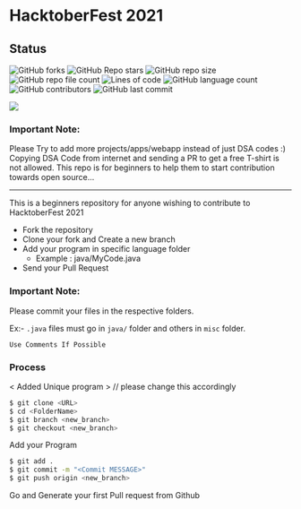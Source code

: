 # HacktoberFest 2021

## Status
![GitHub forks](https://img.shields.io/github/forks/ritmojs/Algorithms?label=Fork&style=flat-square)
![GitHub Repo stars](https://img.shields.io/github/stars/ritmojs/Algorithms?style=flat-square)
![GitHub repo size](https://img.shields.io/github/repo-size/ritmojs/Algorithms?style=flat-square)
![GitHub repo file count](https://img.shields.io/github/directory-file-count/ritmojs/Algorithms?style=flat-square)
![Lines of code](https://img.shields.io/tokei/lines/github/ritmojs/Algorithms?style=flat-square)
![GitHub language count](https://img.shields.io/github/languages/count/ritmojs/Algorithms?style=flat-square)
![GitHub contributors](https://img.shields.io/github/contributors/ritmojs/Algorithms?style=flat-square)
![GitHub last commit](https://img.shields.io/github/last-commit/ritmojs/Algorithms?style=flat-square)



![](https://hacktoberfest.digitalocean.com/_nuxt/img/logo-hacktoberfest-full.f42e3b1.svg)

### Important Note:
Please Try to add more projects/apps/webapp instead of just DSA codes :)
Copying DSA Code from internet and sending a PR to get a free T-shirt is not allowed. This repo is for beginners to help them to start contribution towards open source...
<hr>

This is a beginners repository for anyone wishing to contribute to HacktoberFest 2021

  - Fork the repository
  - Clone your fork and Create a new branch
  - Add your program in specific language folder
    - Example : java/MyCode.java 
  - Send your Pull Request

### Important Note:
Please commit your files in the respective folders. 

Ex:- `.java` files must go in `java/` folder and others in `misc` folder.
```
Use Comments If Possible

```

### Process
< Added Unique program >  // please change this accordingly

```sh
$ git clone <URL>
$ cd <FolderName>
$ git branch <new_branch>
$ git checkout <new_branch>
```

Add your Program

```sh
$ git add .
$ git commit -m "<Commit MESSAGE>"
$ git push origin <new_branch>
```
Go and Generate your first Pull request from Github